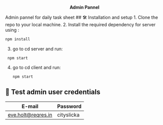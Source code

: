 

<p align='center'>
<b>Admin Pannel</b>
</p>
Admin pannel for daily task sheet
## 🛠 Installation and setup
1. Clone the repo to your local machine.
2. Install the required dependency for server using :

   ```javascript
   npm install
   ```
3. go to cd server and run:

  ```
   npm start
   ```
4. go to  cd client and  run:

   ```
   npm start
   ```
## 🤝 Test admin user credentials

 | **E-mail**                   | **Password**     |
 | ---------------------------- | ---------------- |
 | eve.holt@reqres.in           | cityslicka  |
